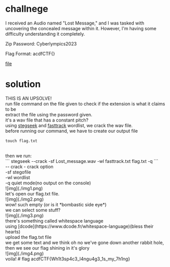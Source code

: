 # challnege
I received an Audio named "Lost Message," and I was tasked with uncovering the concealed message within it. However, I'm having some difficulty understanding it completely.</br>

Zip Password: Cyberlympics2023</br>

Flag Format: acdfCTF{}</br>

[file](./Lost_message.zip)</br>

# solution
THIS IS AN UPSOLVE!</br>
run file command on the file given to check if the extension is what it claims to be</br>
extract the file using the password given.</br>
it's a wav file that has a constant pitch?</br>
using [stegseek](https://github.com/RickdeJager/StegSeek) and [fasttrack](https://github.com/drtychai/wordlists/blob/master/fasttrack.txt) wordlist, we crack the wav file. </br>
before running our command, we have to create our output file </br>
```
touch flag.txt
```
</br>
then we run:</br>
```
stegseek --crack -sf Lost_message.wav -wl fasttrack.txt flag.txt -q
```
</br>
-- crack - crack option</br>
-sf stegofile</br>
-wl wordlist</br>
-q quiet mode(no output on the console)</br>
![img](./img1.png)</br>
let's open our flag.txt file.</br>
![img](./img2.png)</br>
wow! such empty (or is it *bombastic side eye*)</br>
we can select some stuff?</br>
![img](./img3.png)</br>
there's something called whitespace language</br>
using [dcode](https://www.dcode.fr/whitespace-language)(bless their hearts)</br> 
upload the flag.txt file</br> 
we get some text and we think oh no we've gone down another rabbit hole, then we see our flag shining in it's glory</br>
![img](./img4.png)</br>
voila!
# flag
acdfCTF{Wh1t3sp4c3_l4ngu4g3_1s_my_7h1ng}